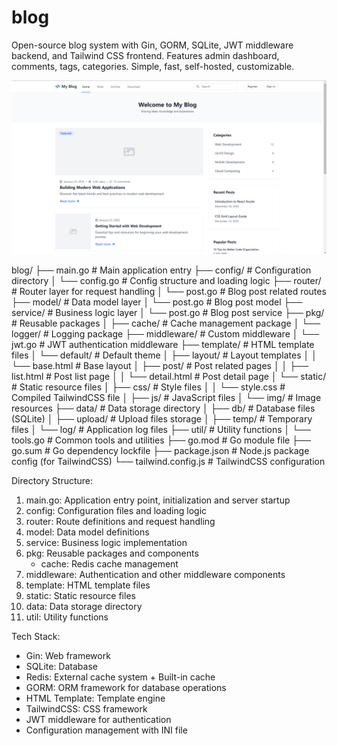 # blog
Open-source blog system with Gin, GORM, SQLite, JWT middleware backend, and Tailwind CSS frontend. Features admin dashboard, comments, tags, categories. Simple, fast, self-hosted, customizable.

![Blog Screenshot](screenshot.png)

blog/
├── main.go # Main application entry
├── config/ # Configuration directory
│ └── config.go # Config structure and loading logic
├── router/ # Router layer for request handling
│ └── post.go # Blog post related routes
├── model/ # Data model layer
│ └── post.go # Blog post model
├── service/ # Business logic layer
│ └── post.go # Blog post service
├── pkg/ # Reusable packages
│ ├── cache/ # Cache management package
│ └── logger/ # Logging package
├── middleware/ # Custom middleware
│ └── jwt.go # JWT authentication middleware
├── template/ # HTML template files
│ └── default/ # Default theme
│ ├── layout/ # Layout templates
│ │ └── base.html # Base layout
│ ├── post/ # Post related pages
│ │ ├── list.html # Post list page
│ │ └── detail.html # Post detail page
│ └── static/ # Static resource files
│ ├── css/ # Style files
│ │ └── style.css # Compiled TailwindCSS file
│ ├── js/ # JavaScript files
│ └── img/ # Image resources
├── data/ # Data storage directory
│ ├── db/ # Database files (SQLite)
│ ├── upload/ # Upload files storage
│ ├── temp/ # Temporary files
│ └── log/ # Application log files
├── util/ # Utility functions
│ └── tools.go # Common tools and utilities
├── go.mod # Go module file
├── go.sum # Go dependency lockfile
├── package.json # Node.js package config (for TailwindCSS)
└── tailwind.config.js # TailwindCSS configuration


Directory Structure:
1. main.go: Application entry point, initialization and server startup
2. config: Configuration files and loading logic
3. router: Route definitions and request handling
4. model: Data model definitions
5. service: Business logic implementation
6. pkg: Reusable packages and components
   - cache: Redis cache management
7. middleware: Authentication and other middleware components
8. template: HTML template files
9. static: Static resource files
10. data: Data storage directory
11. util: Utility functions

Tech Stack:
- Gin: Web framework
- SQLite: Database
- Redis: External cache system + Built-in cache
- GORM: ORM framework for database operations
- HTML Template: Template engine
- TailwindCSS: CSS framework 
- JWT middleware for authentication
- Configuration management with INI file

